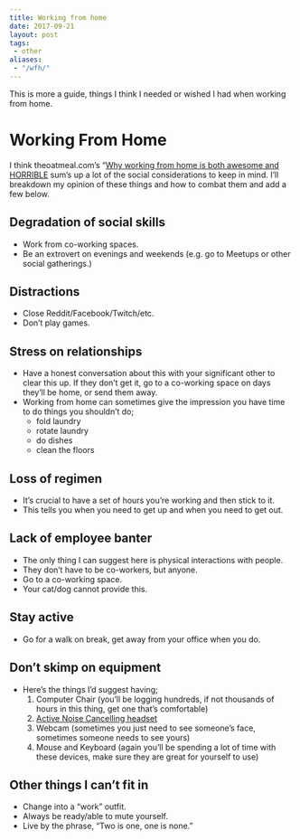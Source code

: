 ```yaml
---
title: Working from home
date: 2017-09-21
layout: post
tags:
 - other
aliases: 
 - "/wfh/"
---
```

This is more a guide, things I think I needed or wished I had when working from home.

<!--more-->

# Working From Home

I think theoatmeal.com’s “[Why working from home is both awesome and HORRIBLE](http://theoatmeal.com/comics/working_home) sum’s up a lot of the social considerations to keep in mind.  I’ll breakdown my opinion of these things and how to combat them and add a few below.

## Degradation of social skills

- Work from co-working spaces.
- Be an extrovert on evenings and weekends (e.g. go to Meetups or other social gatherings.)

## Distractions

- Close Reddit/Facebook/Twitch/etc.
- Don’t play games.

## Stress on relationships

- Have a honest conversation about this with your significant other to clear this up.  If they don’t get it, go to a co-working space on days they’ll be home, or send them away.
- Working from home can sometimes give the impression you have time to do things you shouldn’t do;
  - fold laundry
  - rotate laundry
  - do dishes
  - clean the floors

## Loss of regimen

- It’s crucial to have a set of hours you’re working and then stick to it.
- This tells you when you need to get up and when you need to get out.

## Lack of employee banter

- The only thing I can suggest here is physical interactions with people.
- They don’t have to be co-workers, but anyone.
- Go to a co-working space.
- Your cat/dog cannot provide this.

## Stay active

- Go for a walk on break, get away from your office when you do.

## Don’t skimp on equipment

- Here’s the things I’d suggest having;
  1. Computer Chair (you’ll be logging hundreds, if not thousands of hours in this thing, get one that’s comfortable)
  1. [Active Noise Cancelling headset](https://www.amazon.com/Plantronics-Voyager-Focus-B825-Headset/dp/B013F4LJTI)
  1. Webcam (sometimes you just need to see someone’s face, sometimes someone needs to see yours)
  1. Mouse and Keyboard (again you’ll be spending a lot of time with these devices, make sure they are great for yourself to use)

## Other things I can’t fit in

- Change into a “work” outfit.
- Always be ready/able to mute yourself.
- Live by the phrase, “Two is one, one is none.”
